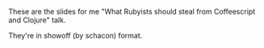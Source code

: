 These are the slides for me "What Rubyists should steal from Coffeescript and Clojure" talk.

They're in showoff (by schacon) format.
